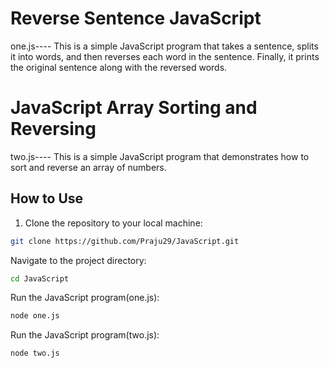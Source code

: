 # Reverse Sentence JavaScript
one.js----
This is a simple JavaScript program that takes a sentence, splits it into words, and then reverses each word in the sentence. Finally, it prints the original sentence along with the reversed words.

# JavaScript Array Sorting and Reversing
two.js----
This is a simple JavaScript program that demonstrates how to sort and reverse an array of numbers.


## How to Use

1. Clone the repository to your local machine:
  
```bash
git clone https://github.com/Praju29/JavaScript.git
```
Navigate to the project directory:
```bash
cd JavaScript
```

Run the JavaScript program(one.js):
```bash
node one.js
```

Run the JavaScript program(two.js):
```bash
node two.js
```



   
